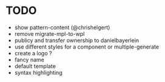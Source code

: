 # TODO
* show pattern-content (@chrishelgert)
* remove migrate-mpl-to-wpl
* publicy and transfer ownership to danielbayerlein
* use different styles for a component or multiple-generate
* create a logo ?
* fancy name
* default template
* syntax highlighting
